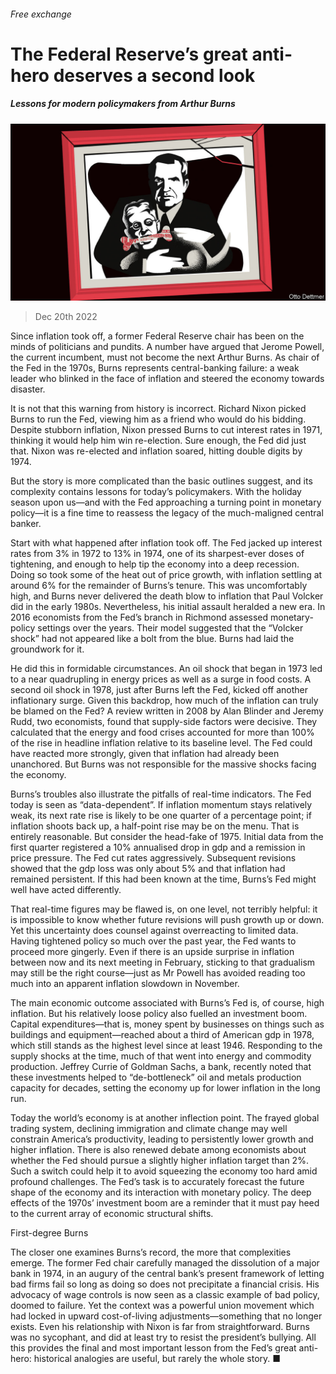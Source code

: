 ###### Free exchange

# The Federal Reserve’s great anti-hero deserves a second look 

##### Lessons for modern policymakers from Arthur Burns 

![image](images/20221224_FND000.jpg) 

> Dec 20th 2022 

Since inflation took off, a former Federal Reserve chair has been on the minds of politicians and pundits. A number have argued that Jerome Powell, the current incumbent, must not become the next Arthur Burns. As chair of the Fed in the 1970s, Burns represents central-banking failure: a weak leader who blinked in the face of inflation and steered the economy towards disaster. 

It is not that this warning from history is incorrect. Richard Nixon picked Burns to run the Fed, viewing him as a friend who would do his bidding. Despite stubborn inflation, Nixon pressed Burns to cut interest rates in 1971, thinking it would help him win re-election. Sure enough, the Fed did just that. Nixon was re-elected and inflation soared, hitting double digits by 1974.

But the story is more complicated than the basic outlines suggest, and its complexity contains lessons for today’s policymakers. With the holiday season upon us—and with the Fed approaching a turning point in monetary policy—it is a fine time to reassess the legacy of the much-maligned central banker.

Start with what happened after inflation took off. The Fed jacked up interest rates from 3% in 1972 to 13% in 1974, one of its sharpest-ever doses of tightening, and enough to help tip the economy into a deep recession. Doing so took some of the heat out of price growth, with inflation settling at around 6% for the remainder of Burns’s tenure. This was uncomfortably high, and Burns never delivered the death blow to inflation that Paul Volcker did in the early 1980s. Nevertheless, his initial assault heralded a new era. In 2016 economists from the Fed’s branch in Richmond assessed monetary-policy settings over the years. Their model suggested that the “Volcker shock” had not appeared like a bolt from the blue. Burns had laid the groundwork for it.

He did this in formidable circumstances. An oil shock that began in 1973 led to a near quadrupling in energy prices as well as a surge in food costs. A second oil shock in 1978, just after Burns left the Fed, kicked off another inflationary surge. Given this backdrop, how much of the inflation can truly be blamed on the Fed? A review written in 2008 by Alan Blinder and Jeremy Rudd, two economists, found that supply-side factors were decisive. They calculated that the energy and food crises accounted for more than 100% of the rise in headline inflation relative to its baseline level. The Fed could have reacted more strongly, given that inflation had already been unanchored. But Burns was not responsible for the massive shocks facing the economy.

Burns’s troubles also illustrate the pitfalls of real-time indicators. The Fed today is seen as “data-dependent”. If inflation momentum stays relatively weak, its next rate rise is likely to be one quarter of a percentage point; if inflation shoots back up, a half-point rise may be on the menu. That is entirely reasonable. But consider the head-fake of 1975. Initial data from the first quarter registered a 10% annualised drop in gdp and a remission in price pressure. The Fed cut rates aggressively. Subsequent revisions showed that the gdp loss was only about 5% and that inflation had remained persistent. If this had been known at the time, Burns’s Fed might well have acted differently.

That real-time figures may be flawed is, on one level, not terribly helpful: it is impossible to know whether future revisions will push growth up or down. Yet this uncertainty does counsel against overreacting to limited data. Having tightened policy so much over the past year, the Fed wants to proceed more gingerly. Even if there is an upside surprise in inflation between now and its next meeting in February, sticking to that gradualism may still be the right course—just as Mr Powell has avoided reading too much into an apparent inflation slowdown in November.

The main economic outcome associated with Burns’s Fed is, of course, high inflation. But his relatively loose policy also fuelled an investment boom. Capital expenditures—that is, money spent by businesses on things such as buildings and equipment—reached about a third of American gdp in 1978, which still stands as the highest level since at least 1946. Responding to the supply shocks at the time, much of that went into energy and commodity production. Jeffrey Currie of Goldman Sachs, a bank, recently noted that these investments helped to “de-bottleneck” oil and metals production capacity for decades, setting the economy up for lower inflation in the long run.

Today the world’s economy is at another inflection point. The frayed global trading system, declining immigration and climate change may well constrain America’s productivity, leading to persistently lower growth and higher inflation. There is also renewed debate among economists about whether the Fed should pursue a slightly higher inflation target than 2%. Such a switch could help it to avoid squeezing the economy too hard amid profound challenges. The Fed’s task is to accurately forecast the future shape of the economy and its interaction with monetary policy. The deep effects of the 1970s’ investment boom are a reminder that it must pay heed to the current array of economic structural shifts.

First-degree Burns

The closer one examines Burns’s record, the more that complexities emerge. The former Fed chair carefully managed the dissolution of a major bank in 1974, in an augury of the central bank’s present framework of letting bad firms fail so long as doing so does not precipitate a financial crisis. His advocacy of wage controls is now seen as a classic example of bad policy, doomed to failure. Yet the context was a powerful union movement which had locked in upward cost-of-living adjustments—something that no longer exists. Even his relationship with Nixon is far from straightforward. Burns was no sycophant, and did at least try to resist the president’s bullying. All this provides the final and most important lesson from the Fed’s great anti-hero: historical analogies are useful, but rarely the whole story. ■






